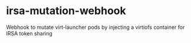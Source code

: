 # irsa-mutation-webhook
Webhook to mutate virt-launcher pods by injecting a virtiofs container for IRSA token sharing
